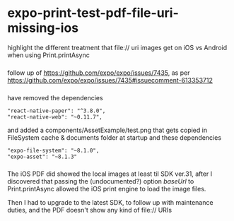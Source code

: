 # expo-print-test-pdf-file-uri-missing-ios
highlight the different treatment that file:// uri images get on iOS vs Android when using Print.printAsync

###

follow up of https://github.com/expo/expo/issues/7435, as per https://github.com/expo/expo/issues/7435#issuecomment-613353712

###

have removed the dependencies

    "react-native-paper": "^3.8.0",
    "react-native-web": "~0.11.7",

and added a components/AssetExample/test.png that gets copied in FileSystem cache & documents folder at startup
and these dependencies

    "expo-file-system": "~8.1.0",
    "expo-asset": "~8.1.3"

###

The iOS PDF did showed the local images at least til SDK ver.31,
after I discovered that passing the (undocumented?) option
*baseUrl* to Print.printAsync allowed the iOS print engine to load the image files.

Then I had to upgrade to the latest SDK, to follow up with maintenance duties,
and the PDF doesn't show any kind of file:// URIs

